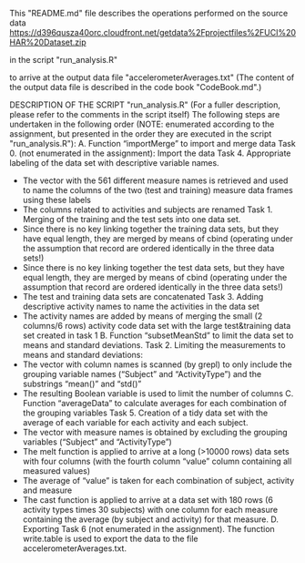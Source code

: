 This "README.md" file describes the operations performed on the source data
https://d396qusza40orc.cloudfront.net/getdata%2Fprojectfiles%2FUCI%20HAR%20Dataset.zip

in the script "run_analysis.R"

to arrive at the output data file "accelerometerAverages.txt"
(The content of the output data file is described in the code book "CodeBook.md".)

DESCRIPTION OF THE SCRIPT "run_analysis.R"
(For a fuller description, please refer to the comments in the script itself)
The following steps are undertaken in the following order (NOTE: enumerated according to the assignment, but presented in the order they are executed in the script "run_analysis.R"):
A. Function “importMerge” to import and merge data
Task 0. (not enumerated in the assignment): Import the data
Task 4. Appropriate labeling of the data set with descriptive variable names. 
-	The vector with the 561 different measure names is retrieved and used to name the columns of the two (test and training) measure data frames using these labels
-	The columns related to activities and subjects are renamed
Task 1. Merging of the training and the test sets into one data set.
-	Since there is no key linking together the training data sets, but they have equal length,  they are merged by means of cbind (operating under the assumption that record are ordered identically in the three data sets!)
-	Since there is no key linking together the test data sets, but they have equal length,  they are merged by means of cbind (operating under the assumption that record are ordered identically in the three data sets!)
-	The test and training data sets are concatenated
Task 3. Adding descriptive activity names to name the activities in the data set
-	The activity names are added by means of merging the small (2 columns/6 rows) activity code data set with the large test&training data set created in task 1
B. Function “subsetMeanStd” to limit the data set to means and standard deviations.
Task 2. Limiting the measurements to means and standard deviations:
-	The vector with column names is scanned (by grepl) to only include the grouping variable names (“Subject” and “ActivityType”) and the substrings “mean()” and “std()”
-	 The resulting Boolean variable is used to limit the number of columns
C. Function “averageData” to calculate averages for each combination of the grouping variables
Task 5. Creation of a tidy data set with the average of each variable for each activity and each subject.
-	The vector with measure names is obtained by excluding the grouping variables (“Subject” and “ActivityType”)
-	The melt function is applied to arrive at a long (>10000 rows) data sets with four columns (with the fourth column “value” column containing all measured values)
-	The average of “value” is taken for each combination of subject, activity and measure
-	The cast function is applied to arrive at a data set with 180 rows (6 activity types times 30 subjects) with one column for each measure containing the average (by subject and activity) for that measure.
D. Exporting
Task 6 (not enumerated in the assignment). The function write.table is used to export the data to the file accelerometerAverages.txt.
